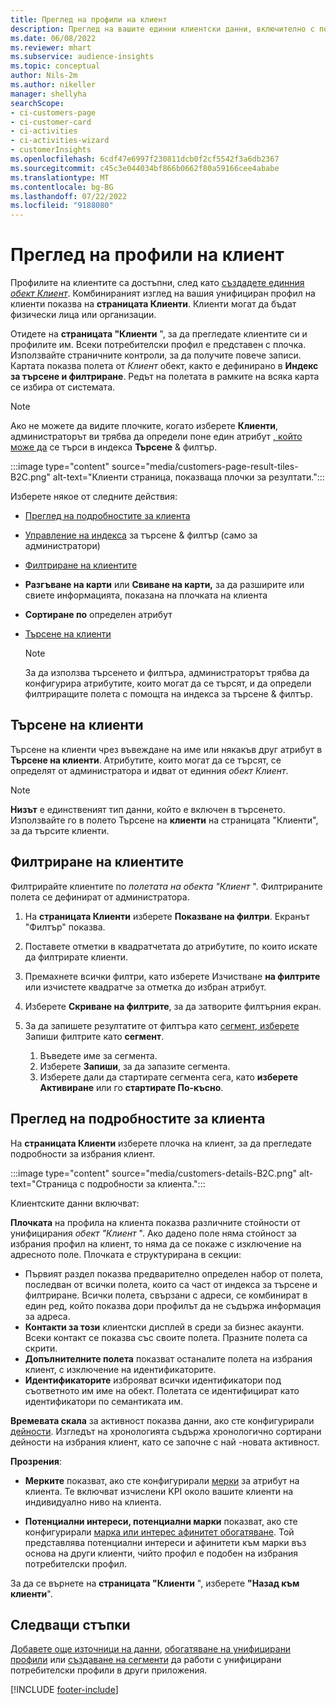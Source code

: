 ```yaml
---
title: Преглед на профили на клиент
description: Преглед на вашите единни клиентски данни, включително с помощта на търсене и филтриране
ms.date: 06/08/2022
ms.reviewer: mhart
ms.subservice: audience-insights
ms.topic: conceptual
author: Nils-2m
ms.author: nikeller
manager: shellyha
searchScope:
- ci-customers-page
- ci-customer-card
- ci-activities
- ci-activities-wizard
- customerInsights
ms.openlocfilehash: 6cdf47e6997f230811dcb0f2cf5542f3a6db2367
ms.sourcegitcommit: c45c3e044034bf866b0662f80a59166cee4ababe
ms.translationtype: MT
ms.contentlocale: bg-BG
ms.lasthandoff: 07/22/2022
ms.locfileid: "9188080"
---
```

# <a name="view-customer-profiles"></a>Преглед на профили на клиент

Профилите на клиентите са достъпни, след като [създадете единния *обект Клиент*](data-unification.md). Комбинираният изглед на вашия унифициран профил на клиенти показва на **страницата Клиенти**. Клиенти могат да бъдат физически лица или организации.

Отидете на **страницата "Клиенти** ", за да прегледате клиентите си и профилите им. Всеки потребителски профил е представен с плочка. Използвайте страничните контроли, за да получите повече записи. Картата показва полета от *Клиент* обект, както е дефинирано в **Индекс за търсене и филтриране**. Редът на полетата в рамките на всяка карта се избира от системата.

> [!NOTE]
> Ако не можете да видите плочките, когато изберете **Клиенти**, администраторът ви трябва да определи поне един атрибут [, който може да](search-filter-index.md) се търси в индекса **Търсене** & филтър.

:::image type="content" source="media/customers-page-result-tiles-B2C.png" alt-text="Клиенти страница, показваща плочки за резултати.":::

Изберете някое от следните действия:
- [Преглед на подробностите за клиента](#view-customer-details)
- [Управление на индекса](search-filter-index.md) за търсене & филтър (само за администратори)
- [Филтриране на клиентите](#filter-customers)
- **Разгъване на карти** или **Свиване на карти,** за да разширите или свиете информацията, показана на плочката на клиента
- **Сортиране по** определен атрибут
- [Търсене на клиенти](#search-for-customers)

  > [!NOTE]
  > За да използва търсенето и филтъра, администраторът трябва да конфигурира атрибутите, които могат да се търсят, и да определи филтриращите полета с помощта на индекса за търсене & филтър.

## <a name="search-for-customers"></a>Търсене на клиенти

Търсене на клиенти чрез въвеждане на име или някакъв друг атрибут в **Търсене на клиенти**. Атрибутите, които могат да се търсят, се определят от администратора и идват от единния *обект Клиент*.

> [!NOTE]
> **Низът** е единственият тип данни, който е включен в търсенето. Използвайте го в полето Търсене на **клиенти** на страницата "Клиенти", за да търсите клиенти.

## <a name="filter-customers"></a>Филтриране на клиентите

Филтрирайте клиентите по *полетата на обекта "Клиент* ". Филтрираните полета се дефинират от администратора.

1. На **страницата Клиенти** изберете **Показване на филтри**. Екранът "Филтър" показва.

1. Поставете отметки в квадратчетата до атрибутите, по които искате да филтрирате клиенти.

1. Премахнете всички филтри, като изберете Изчистване **на филтрите** или изчистете квадратче за отметка до избран атрибут.

1. Изберете **Скриване на филтрите**, за да затворите филтърния екран.

1. За да запишете резултатите от филтъра като [сегмент, изберете](segments.md) Запиши филтрите като **сегмент**.
   1. Въведете име за сегмента.
   1. Изберете **Запиши**, за да запазите сегмента.
   1. Изберете дали да стартирате сегмента сега, като **изберете Активиране** или го **стартирате По-късно**.

## <a name="view-customer-details"></a>Преглед на подробностите за клиента

На **страницата Клиенти** изберете плочка на клиент, за да прегледате подробности за избрания клиент.

:::image type="content" source="media/customers-details-B2C.png" alt-text="Страница с подробности за клиента.":::

Клиентските данни включват:

**Плочката** на профила на клиента показва различните стойности от унифицирания *обект "Клиент* ". Ако дадено поле няма стойност за избрания профил на клиент, то няма да се покаже с изключение на адресното поле. Плочката е структурирана в секции:

- Първият раздел показва предварително определен набор от полета, последван от всички полета, които са част от индекса за търсене и филтриране. Всички полета, свързани с адреси, се комбинират в един ред, който показва дори профилът да не съдържа информация за адреса.
- **Контакти за този** клиентски дисплей в среди за бизнес акаунти. Всеки контакт се показва със своите полета. Празните полета са скрити.
- **Допълнителните полета** показват останалите полета на избрания клиент, с изключение на идентификаторите.
- **Идентификаторите** изброяват всички идентификатори под съответното им име на обект. Полетата се идентифицират като идентификатори по семантиката им.

**Времевата скала** за активност показва данни, ако сте конфигурирали [дейности](activities.md). Изгледът на хронологията съдържа хронологично сортирани дейности на избрания клиент, като се започне с най -новата активност.

**Прозрения**:

- **Мерките** показват, ако сте конфигурирали [мерки](measures.md) за атрибут на клиента. Те включват изчислени KPI около вашите клиенти на индивидуално ниво на клиента.

- **Потенциални интереси, потенциални марки** показват, ако сте конфигурирали [марка или интерес афинитет обогатяване](enrichment-microsoft.md). Той представлява потенциални интереси и афинитети към марки въз основа на други клиенти, чийто профил е подобен на избрания потребителски профил.

За да се върнете на **страницата "Клиенти** ", изберете **"Назад към клиенти**".

## <a name="next-steps"></a>Следващи стъпки

[Добавете още източници на данни](data-sources.md), [обогатяване на унифицирани профили](enrichment-hub.md) или [създаване на сегменти](segments.md) да работи с унифицирани потребителски профили в други приложения.

[!INCLUDE [footer-include](includes/footer-banner.md)]
